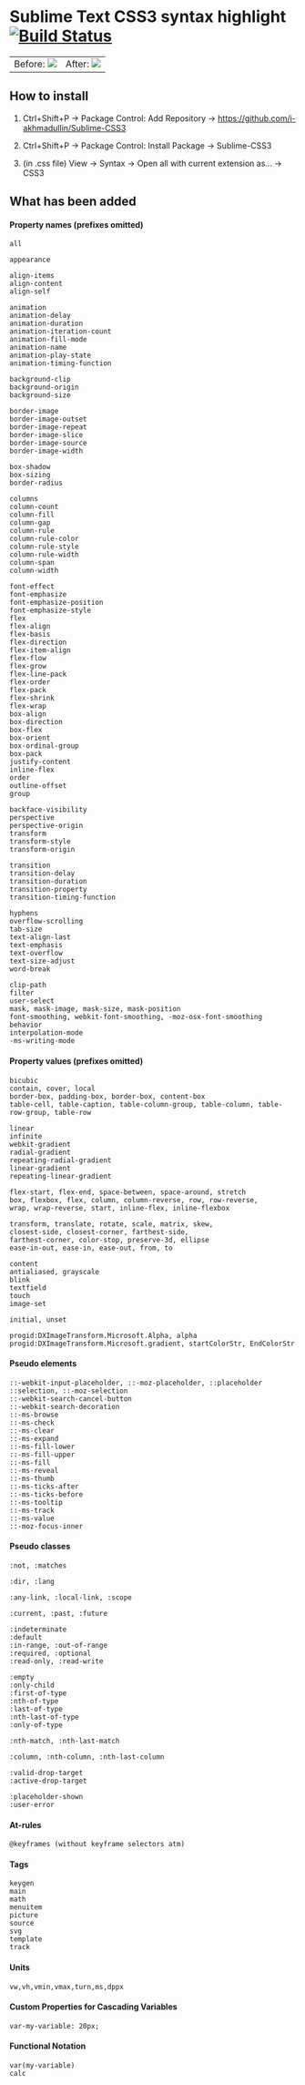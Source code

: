 # Sublime Text CSS3 syntax highlight [![Build Status](https://travis-ci.org/i-akhmadullin/Sublime-CSS3.png?branch=master)](https://travis-ci.org/i-akhmadullin/Sublime-CSS3)

<table>
<tr>
<td>
Before:
<img src="https://raw.github.com/i-akhmadullin/Sublime-CSS3/master/before.png">
</td>
<td>
After:
<img src="https://raw.github.com/i-akhmadullin/Sublime-CSS3/master/after.png">
</td>
</tr>
</table>


## How to install

1. Ctrl+Shift+P → Package Control: Add Repository → https://github.com/i-akhmadullin/Sublime-CSS3

2. Ctrl+Shift+P → Package Control: Install Package → Sublime-CSS3

3. (in .css file) View → Syntax → Open all with current extension as... → CSS3


## What has been added

#### Property names (prefixes omitted)
```
all

appearance

align-items
align-content
align-self

animation
animation-delay
animation-duration
animation-iteration-count
animation-fill-mode
animation-name
animation-play-state
animation-timing-function

background-clip
background-origin
background-size

border-image
border-image-outset
border-image-repeat
border-image-slice
border-image-source
border-image-width

box-shadow
box-sizing
border-radius

columns
column-count
column-fill
column-gap
column-rule
column-rule-color
column-rule-style
column-rule-width
column-span
column-width

font-effect
font-emphasize
font-emphasize-position
font-emphasize-style
flex
flex-align
flex-basis
flex-direction
flex-item-align
flex-flow
flex-grow
flex-line-pack
flex-order
flex-pack
flex-shrink
flex-wrap
box-align
box-direction
box-flex
box-orient
box-ordinal-group
box-pack
justify-content
inline-flex
order
outline-offset
group

backface-visibility
perspective
perspective-origin
transform
transform-style
transform-origin

transition
transition-delay
transition-duration
transition-property
transition-timing-function

hyphens
overflow-scrolling
tab-size
text-align-last
text-emphasis
text-overflow
text-size-adjust
word-break

clip-path
filter
user-select
mask, mask-image, mask-size, mask-position
font-smoothing, webkit-font-smoothing, -moz-osx-font-smoothing
behavior
interpolation-mode
-ms-writing-mode
```


#### Property values (prefixes omitted)
```
bicubic
contain, cover, local
border-box, padding-box, border-box, content-box
table-cell, table-caption, table-column-group, table-column, table-row-group, table-row

linear
infinite
webkit-gradient
radial-gradient
repeating-radial-gradient
linear-gradient
repeating-linear-gradient

flex-start, flex-end, space-between, space-around, stretch
box, flexbox, flex, column, column-reverse, row, row-reverse,
wrap, wrap-reverse, start, inline-flex, inline-flexbox

transform, translate, rotate, scale, matrix, skew,
closest-side, closest-corner, farthest-side,
farthest-corner, color-stop, preserve-3d, ellipse
ease-in-out, ease-in, ease-out, from, to

content
antialiased, grayscale
blink
textfield
touch
image-set

initial, unset

progid:DXImageTransform.Microsoft.Alpha, alpha
progid:DXImageTransform.Microsoft.gradient, startColorStr, EndColorStr
```

#### Pseudo elements
```
::-webkit-input-placeholder, ::-moz-placeholder, ::placeholder
::selection, ::-moz-selection
::-webkit-search-cancel-button
::-webkit-search-decoration
::-ms-browse
::-ms-check
::-ms-clear
::-ms-expand
::-ms-fill-lower
::-ms-fill-upper
::-ms-fill
::-ms-reveal
::-ms-thumb
::-ms-ticks-after
::-ms-ticks-before
::-ms-tooltip
::-ms-track
::-ms-value
::-moz-focus-inner
```

#### Pseudo classes
```
:not, :matches

:dir, :lang

:any-link, :local-link, :scope

:current, :past, :future

:indeterminate
:default
:in-range, :out-of-range
:required, :optional
:read-only, :read-write

:empty
:only-child
:first-of-type
:nth-of-type
:last-of-type
:nth-last-of-type
:only-of-type

:nth-match, :nth-last-match

:column, :nth-column, :nth-last-column

:valid-drop-target
:active-drop-target

:placeholder-shown
:user-error
```

#### At-rules
```
@keyframes (without keyframe selectors atm)
```

#### Tags
```
keygen
main
math
menuitem
picture
source
svg
template
track
```

#### Units
```
vw,vh,vmin,vmax,turn,ms,dppx
```

#### Custom Properties for Cascading Variables
```
var-my-variable: 20px;
```

#### Functional Notation
```
var(my-variable)
calc
```
